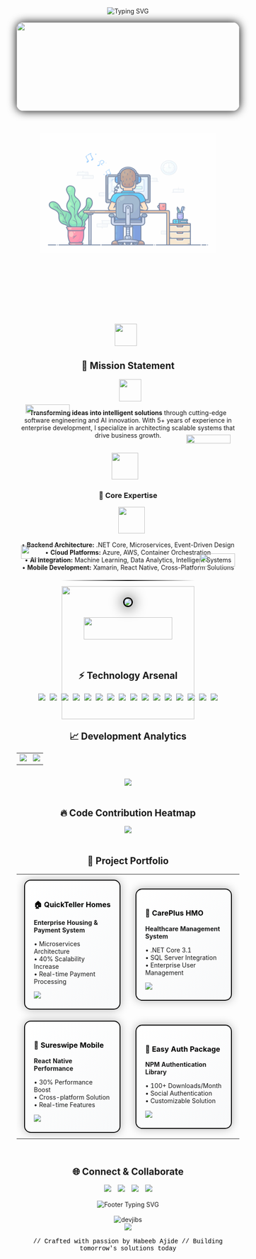 
<!-- CUSTOM HEADER WITH TYPING EFFECT -->
<div align="center">
  <img src="https://readme-typing-svg.herokuapp.com?font=Fira+Code&size=35&duration=3000&pause=1000&color=000000&center=true&vCenter=true&width=1000&lines=HABEEB+AJIDE;Experienced+Software+Engineer+%26+AI+Engineer;Building+the+Future+with+Code+%26+Intelligence;.NET+%7C+Cloud+%7C+Microservices+%7C+AI" alt="Typing SVG" />
</div>

<br>

<!-- CUSTOM BANNER -->
<div align="center">
  <img src="https://github.com/devjibs/devjibs/blob/main/assets/coding_banner.gif" width="100%" height="200" style="border-radius: 15px; box-shadow: 0 0 20px #000000;"/>
</div>

<br>

<!-- UNIQUE PROFILE LAYOUT -->
<div align="center">


<!-- CREATIVE CODING ANIMATION ABOVE TECH STACK -->
<div align="center">
  <div style="position: relative; margin: 30px 0; height: 400px;">
    <!-- FLOATING CODE PARTICLES -->
    <img src="https://github.com/sumanshekhar698/sumanshekhar698/blob/main/assets/lofi_code.gif" width="400" height="270" style="position: absolute; top: 0; left: 50%; transform: translateX(-50%); z-index: 1; opacity: 0.6;"/>
    
  </div>
</div>
  
  <!-- MISSION STATEMENT WITH ANIMATED ELEMENTS -->
  <div align="center">
    <img src="https://github.com/devjibs/devjibs/blob/main/assets/mission_animation.gif" width="50" height="50" style="display: inline-block; margin-right: 10px;"/>
    <h2>🎯 Mission Statement</h2>
    <img src="https://github.com/devjibs/devjibs/blob/main/assets/target_animation.gif" width="50" height="50" style="display: inline-block; margin-left: 10px;"/>
  </div>
  
  <div align="center" style="position: relative;">
    <img src="https://github.com/devjibs/devjibs/blob/main/assets/code_flow.gif" width="100" height="20" style="position: absolute; top: -10px; left: 20px;"/>
    <p align="center">
      <strong>Transforming ideas into intelligent solutions</strong> through cutting-edge software engineering and AI innovation. 
      With 5+ years of experience in enterprise development, I specialize in architecting scalable systems that drive business growth.
    </p>
    <img src="https://github.com/devjibs/devjibs/blob/main/assets/code_flow.gif" width="100" height="20" style="position: absolute; bottom: -10px; right: 20px;"/>
  </div>
  
  <br>
  
  <!-- CORE EXPERTISE WITH ANIMATED ELEMENTS -->
  <div align="center">
    <img src="https://github.com/devjibs/devjibs/blob/main/assets/brain_animation.gif" width="60" height="60" style="display: inline-block; margin-right: 15px;"/>
    <h3>🧠 Core Expertise</h3>
    <img src="https://github.com/devjibs/devjibs/blob/main/assets/gear_animation.gif" width="60" height="60" style="display: inline-block; margin-left: 15px;"/>
  </div>
  
  <div align="center" style="position: relative;">
    <img src="https://github.com/devjibs/devjibs/blob/main/assets/tech_flow.gif" width="80" height="30" style="position: absolute; top: 10px; left: 10px;"/>
    <p align="center">
      • <strong>Backend Architecture:</strong> .NET Core, Microservices, Event-Driven Design<br>
      • <strong>Cloud Platforms:</strong> Azure, AWS, Container Orchestration<br>
      • <strong>AI Integration:</strong> Machine Learning, Data Analytics, Intelligent Systems<br>
      • <strong>Mobile Development:</strong> Xamarin, React Native, Cross-Platform Solutions
    </p>
    <img src="https://github.com/devjibs/devjibs/blob/main/assets/tech_flow.gif" width="80" height="30" style="position: absolute; bottom: 10px; right: 10px;"/>
  </div>
  
  <!-- UNDERLINE FOR CORE EXPERTISE -->
  <div align="center" style="margin: 20px 0;">
    <hr style="border: none; height: 2px; background: linear-gradient(90deg, transparent, #000000, transparent); width: 60%; margin: 0 auto;"/>
  </div>
  
  <br>
  
  <!-- ANIMATED PROFILE IMAGE WITH SURROUNDING EFFECTS -->
  <div align="center" style="position: relative;">
    <img src="https://github.com/devjibs/devjibs/blob/main/assets/particle_effect.gif" width="300" height="300" style="position: absolute; top: -25px; left: 50%; transform: translateX(-50%); z-index: -1;"/>
    <img src="https://github.com/devjibs/devjibs/blob/main/assets/coding_avatar.gif" width="250" style="border-radius: 50%; border: 3px solid #000000; box-shadow: 0 0 30px #000000; position: relative; z-index: 1;"/>
  </div>
  
  <!-- FLOATING ANIMATION ELEMENTS -->
  <div align="center">
    <img src="https://github.com/devjibs/devjibs/blob/main/assets/floating_code.gif" width="200" height="50" style="margin: 20px 0;"/>
  </div>
  
</div>

<br>


<!-- INNOVATIVE TECH STACK VISUALIZATION -->
<div align="center">
  <h2>⚡ Technology Arsenal</h2>
  
  <!-- CUSTOM TECH GRID -->
  <div style="display: flex; flex-wrap: wrap; justify-content: center; gap: 10px; margin: 20px 0;">
    <img src="https://img.shields.io/badge/C%23-239120?style=for-the-badge&logo=c-sharp&logoColor=white&labelColor=000000" />
    <img src="https://img.shields.io/badge/.NET-5C2D91?style=for-the-badge&logo=.net&logoColor=white&labelColor=000000" />
    <img src="https://img.shields.io/badge/TypeScript-007ACC?style=for-the-badge&logo=typescript&logoColor=white&labelColor=000000" />
    <img src="https://img.shields.io/badge/Python-3776AB?style=for-the-badge&logo=python&logoColor=white&labelColor=000000" />
    <img src="https://img.shields.io/badge/Azure-0078D4?style=for-the-badge&logo=microsoft-azure&logoColor=white&labelColor=000000" />
    <img src="https://img.shields.io/badge/AWS-FF9900?style=for-the-badge&logo=amazon-aws&logoColor=white&labelColor=000000" />
    <img src="https://img.shields.io/badge/Docker-2496ED?style=for-the-badge&logo=docker&logoColor=white&labelColor=000000" />
    <img src="https://img.shields.io/badge/Kubernetes-326CE5?style=for-the-badge&logo=kubernetes&logoColor=white&labelColor=000000" />
    <img src="https://img.shields.io/badge/React-61DAFB?style=for-the-badge&logo=react&logoColor=white&labelColor=000000" />
    <img src="https://img.shields.io/badge/Angular-DD0031?style=for-the-badge&logo=angular&logoColor=white&labelColor=000000" />
    <img src="https://img.shields.io/badge/Node.js-339933?style=for-the-badge&logo=node.js&logoColor=white&labelColor=000000" />
    <img src="https://img.shields.io/badge/SQL%20Server-CC2927?style=for-the-badge&logo=microsoft-sql-server&logoColor=white&labelColor=000000" />
    <img src="https://img.shields.io/badge/MongoDB-47A248?style=for-the-badge&logo=mongodb&logoColor=white&labelColor=000000" />
    <img src="https://img.shields.io/badge/Redis-DC382D?style=for-the-badge&logo=redis&logoColor=white&labelColor=000000" />
    <img src="https://img.shields.io/badge/RabbitMQ-FF6600?style=for-the-badge&logo=rabbitmq&logoColor=white&labelColor=000000" />
    <img src="https://img.shields.io/badge/TensorFlow-FF6F00?style=for-the-badge&logo=tensorflow&logoColor=white&labelColor=000000" />
  </div>
</div>

<br>

<!-- CUSTOM STATS LAYOUT -->
<div align="center">
  <h2>📈 Development Analytics</h2>
  
  <table>
    <tr>
      <td width="50%">
        <img src="https://github-readme-stats.vercel.app/api?username=devjibs&show_icons=true&theme=light&hide_border=true&bg_color=ffffff&title_color=000000&icon_color=000000&text_color=000000&include_all_commits=true&count_private=true" />
      </td>
      <td width="50%">
        <img src="https://github-readme-streak-stats.herokuapp.com/?user=devjibs&theme=light&hide_border=true&background=ffffff&stroke=000000&ring=000000&fire=000000&currStreakNum=000000&sideNums=000000&currStreakLabel=000000&sideLabels=000000&dates=000000" />
      </td>
    </tr>
  </table>
  
  <br>
  
  <img src="https://github-readme-stats.vercel.app/api/top-langs/?username=devjibs&theme=light&hide_border=true&bg_color=ffffff&title_color=000000&text_color=000000&layout=compact&langs_count=8" />
</div>

<br>

<!-- CUSTOM CONTRIBUTION GRAPH -->
<div align="center">
  <h2>🔥 Code Contribution Heatmap</h2>
  <img src="https://github-readme-activity-graph.vercel.app/graph?username=devjibs&theme=light&hide_border=true&bg_color=ffffff&color=000000&line=000000&point=000000&area=true&custom_title=Development%20Activity" />
</div>

<br>

<!-- UNIQUE PROJECT SHOWCASE -->
<div align="center">
  <h2>🚀 Project Portfolio</h2>
  
  <table>
    <tr>
      <td width="50%">
        <div style="background: linear-gradient(135deg, #ffffff 0%, #f8f9fa 100%); padding: 20px; border-radius: 15px; border: 2px solid #000000; box-shadow: 0 0 20px rgba(0, 0, 0, 0.3); margin: 10px;">
          <h3 style="color: #000000;">🏠 QuickTeller Homes</h3>
          <p><strong>Enterprise Housing & Payment System</strong></p>
          <p>• Microservices Architecture<br>• 40% Scalability Increase<br>• Real-time Payment Processing</p>
          <img src="https://img.shields.io/badge/Status-Live-brightgreen?style=flat-square" />
        </div>
      </td>
      <td width="50%">
        <div style="background: linear-gradient(135deg, #ffffff 0%, #f8f9fa 100%); padding: 20px; border-radius: 15px; border: 2px solid #000000; box-shadow: 0 0 20px rgba(0, 0, 0, 0.3); margin: 10px;">
          <h3 style="color: #000000;">🏥 CarePlus HMO</h3>
          <p><strong>Healthcare Management System</strong></p>
          <p>• .NET Core 3.1<br>• SQL Server Integration<br>• Enterprise User Management</p>
          <img src="https://img.shields.io/badge/Status-Live-brightgreen?style=flat-square" />
        </div>
      </td>
    </tr>
    <tr>
      <td width="50%">
        <div style="background: linear-gradient(135deg, #ffffff 0%, #f8f9fa 100%); padding: 20px; border-radius: 15px; border: 2px solid #000000; box-shadow: 0 0 20px rgba(0, 0, 0, 0.3); margin: 10px;">
          <h3 style="color: #000000;">📱 Sureswipe Mobile</h3>
          <p><strong>React Native Performance</strong></p>
          <p>• 30% Performance Boost<br>• Cross-platform Solution<br>• Real-time Features</p>
          <img src="https://img.shields.io/badge/Status-Live-brightgreen?style=flat-square" />
        </div>
      </td>
      <td width="50%">
        <div style="background: linear-gradient(135deg, #ffffff 0%, #f8f9fa 100%); padding: 20px; border-radius: 15px; border: 2px solid #000000; box-shadow: 0 0 20px rgba(0, 0, 0, 0.3); margin: 10px;">
          <h3 style="color: #000000;">🔐 Easy Auth Package</h3>
          <p><strong>NPM Authentication Library</strong></p>
          <p>• 100+ Downloads/Month<br>• Social Authentication<br>• Customizable Solution</p>
          <img src="https://img.shields.io/badge/Status-Published-blue?style=flat-square" />
        </div>
      </td>
    </tr>
  </table>
</div>

<br>

<!-- CUSTOM SOCIAL LINKS -->
<div align="center">
  <h2>🌐 Connect & Collaborate</h2>
  
  <div style="display: flex; justify-content: center; gap: 15px; flex-wrap: wrap;">
    <a href="https://linkedin.com/in/habeeb-ajide-434bb61a8/" style="text-decoration: none;">
      <img src="https://img.shields.io/badge/LinkedIn-0077B5?style=for-the-badge&logo=linkedin&logoColor=white&labelColor=000000" />
    </a>
    <a href="https://github.com/devjibs" style="text-decoration: none;">
      <img src="https://img.shields.io/badge/GitHub-100000?style=for-the-badge&logo=github&logoColor=white&labelColor=000000" />
    </a>
    <a href="https://medium.com/@ajidejibola" style="text-decoration: none;">
      <img src="https://img.shields.io/badge/Medium-12100E?style=for-the-badge&logo=medium&logoColor=white&labelColor=000000" />
    </a>
    <a href="mailto:ajidejibola@yahoo.com" style="text-decoration: none;">
      <img src="https://img.shields.io/badge/Email-D14836?style=for-the-badge&logo=gmail&logoColor=white&labelColor=000000" />
    </a>
  </div>
</div>

<br>

<!-- CUSTOM FOOTER -->
<div align="center">
  <img src="https://readme-typing-svg.herokuapp.com?font=Fira+Code&size=20&duration=2000&pause=1000&color=000000&center=true&vCenter=true&width=600&lines=Building+the+Future+%7C+One+Commit+at+a+Time;Ready+to+Collaborate+%7C+Let's+Connect!" alt="Footer Typing SVG" />
</div>

<br>

<div align="center">
  <img src="https://komarev.com/ghpvc/?username=devjibs&label=Profile%20views&color=000000&style=flat" alt="devjibs" />
</div>

<!-- Unique Footer -->
<div align="center">
  <img src="https://capsule-render.vercel.app/api?type=waving&color=000000&height=100&section=footer&text=Innovation+Never+Stops&fontSize=25&fontColor=ffffff" />
</div>

<!-- Signature -->
<div align="center">
  <p style="color: #000000; font-family: 'Courier New', monospace;">
    // Crafted with passion by Habeeb Ajide
    // Building tomorrow's solutions today
  </p>
</div>
